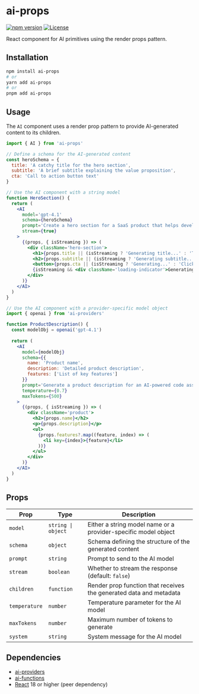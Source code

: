 # ai-props

[![npm version](https://img.shields.io/npm/v/ai-props.svg)](https://www.npmjs.com/package/ai-props)
[![License](https://img.shields.io/npm/l/ai-props.svg)](https://github.com/drivly/primitives.org.ai/blob/main/LICENSE)

React component for AI primitives using the render props pattern.

## Installation

```bash
npm install ai-props
# or
yarn add ai-props
# or
pnpm add ai-props
```

## Usage

The `AI` component uses a render prop pattern to provide AI-generated content to its children.

```jsx
import { AI } from 'ai-props'

// Define a schema for the AI-generated content
const heroSchema = {
  title: 'A catchy title for the hero section',
  subtitle: 'A brief subtitle explaining the value proposition',
  cta: 'Call to action button text'
}

// Use the AI component with a string model
function HeroSection() {
  return (
    <AI
      model='gpt-4.1'
      schema={heroSchema}
      prompt='Create a hero section for a SaaS product that helps developers build AI-powered applications'
      stream={true}
    >
      {(props, { isStreaming }) => (
        <div className='hero-section'>
          <h1>{props.title || (isStreaming ? 'Generating title...' : 'Title')}</h1>
          <h2>{props.subtitle || (isStreaming ? 'Generating subtitle...' : 'Subtitle')}</h2>
          <button>{props.cta || (isStreaming ? 'Generating...' : 'Click me')}</button>
          {isStreaming && <div className='loading-indicator'>Generating content...</div>}
        </div>
      )}
    </AI>
  )
}

// Use the AI component with a provider-specific model object
import { openai } from 'ai-providers'

function ProductDescription() {
  const modelObj = openai('gpt-4.1')
  
  return (
    <AI
      model={modelObj}
      schema={{
        name: 'Product name',
        description: 'Detailed product description',
        features: ['List of key features']
      }}
      prompt='Generate a product description for an AI-powered code assistant'
      temperature={0.7}
      maxTokens={500}
    >
      {(props, { isStreaming }) => (
        <div className='product'>
          <h2>{props.name}</h2>
          <p>{props.description}</p>
          <ul>
            {props.features?.map((feature, index) => (
              <li key={index}>{feature}</li>
            ))}
          </ul>
        </div>
      )}
    </AI>
  )
}
```

## Props

| Prop | Type | Description |
|------|------|-------------|
| `model` | `string \| object` | Either a string model name or a provider-specific model object |
| `schema` | `object` | Schema defining the structure of the generated content |
| `prompt` | `string` | Prompt to send to the AI model |
| `stream` | `boolean` | Whether to stream the response (default: `false`) |
| `children` | `function` | Render prop function that receives the generated data and metadata |
| `temperature` | `number` | Temperature parameter for the AI model |
| `maxTokens` | `number` | Maximum number of tokens to generate |
| `system` | `string` | System message for the AI model |

## Dependencies

- [ai-providers](https://npmjs.com/package/ai-providers)
- [ai-functions](https://npmjs.com/package/ai-functions)
- [React](https://reactjs.org/) 18 or higher (peer dependency)
